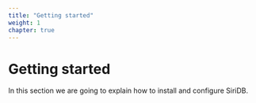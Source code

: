 ```yaml
---
title: "Getting started"
weight: 1
chapter: true
---
```


# Getting started

In this section we are going to explain how to install and configure SiriDB.
